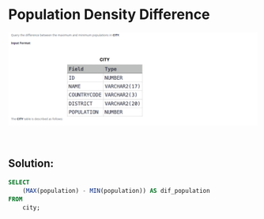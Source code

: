 # Population Density Difference

<div id="header" align="center">
  <img src="https://github.com/MartaCasdelg/SQL-HackerRank-Solutions/blob/main/1.%20Basic/Images/population_density.png" />
</div>

&nbsp;

## Solution:

```sql
SELECT
    (MAX(population) - MIN(population)) AS dif_population
FROM
    city;
```